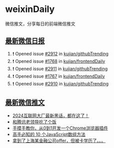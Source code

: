 # weixinDaily
微信推文，分享每日的前端微信推文

## [最新微信日报](https://github.com/kujian/weixinDaily/issues)

<!--START_SECTION:activity-->
1. ❗ Opened issue [#2912](https://github.com/kujian/githubTrending/issues/2912) in [kujian/githubTrending](https://github.com/kujian/githubTrending)
2. ❗ Opened issue [#1768](https://github.com/kujian/frontendDaily/issues/1768) in [kujian/frontendDaily](https://github.com/kujian/frontendDaily)
3. ❗ Opened issue [#2911](https://github.com/kujian/githubTrending/issues/2911) in [kujian/githubTrending](https://github.com/kujian/githubTrending)
4. ❗ Opened issue [#1767](https://github.com/kujian/frontendDaily/issues/1767) in [kujian/frontendDaily](https://github.com/kujian/frontendDaily)
5. ❗ Opened issue [#2910](https://github.com/kujian/githubTrending/issues/2910) in [kujian/githubTrending](https://github.com/kujian/githubTrending)
<!--END_SECTION:activity-->


## [最新微信推文](https://weixin.qdkfweb.cn/)

<!-- BLOG-POST-LIST:START -->
- [2024互联网大厂最新黑话，都在这了！](https://weixin.qdkfweb.cn/56938.html)
- [和腾讯老领导吃了个饭](https://weixin.qdkfweb.cn/56918.html)
- [手摸手教你，从0到1开发一个Chrome浏览器插件](https://weixin.qdkfweb.cn/56917.html)
- [高手必知的 10 个JavaScript数组方法](https://weixin.qdkfweb.cn/56889.html)
- [拿到了上海某金融公司offer，但被卡学历了。。。](https://weixin.qdkfweb.cn/56952.html)
<!-- BLOG-POST-LIST:END -->
